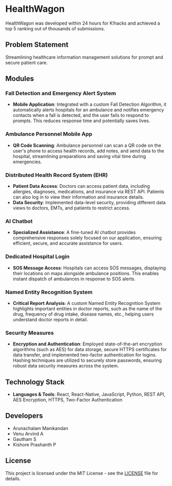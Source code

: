 # HealthWagon

HealthWagon was developed within 24 hours for K!hacks and achieved a top 5 ranking out of thousands of submissions.

## Problem Statement
Streamlining healthcare information management solutions for prompt and secure patient care.

## Modules

### Fall Detection and Emergency Alert System
- **Mobile Application**: Integrated with a custom Fall Detection Algorithm, it automatically alerts hospitals for an ambulance and notifies emergency contacts when a fall is detected, and the user fails to respond to prompts. This reduces response time and potentially saves lives.

### Ambulance Personnel Mobile App
- **QR Code Scanning**: Ambulance personnel can scan a QR code on the user's phone to access health records, add notes, and send data to the hospital, streamlining preparations and saving vital time during emergencies.

### Distributed Health Record System (EHR)
- **Patient Data Access**: Doctors can access patient data, including allergies, diagnoses, medications, and insurance via REST API. Patients can also log in to view their information and insurance details.
- **Data Security**: Implemented data-level security, providing different data views to doctors, EMTs, and patients to restrict access.

### AI Chatbot
- **Specialized Assistance**: A fine-tuned AI chatbot provides comprehensive responses solely focused on our application, ensuring efficient, secure, and accurate assistance for users.

### Dedicated Hospital Login
- **SOS Message Access**: Hospitals can access SOS messages, displaying their locations on maps alongside ambulance positions. This enables instant dispatch of ambulances in response to SOS alerts.

### Named Entity Recognition System
- **Critical Report Analysis**: A custom Named Entity Recognition System highlights important entities in doctor reports, such as the name of the drug, frequency of drug intake, disease names, etc., helping users understand doctor reports in detail.

### Security Measures
- **Encryption and Authentication**: Employed state-of-the-art encryption algorithms (such as AES) for data storage, secure HTTPS certificates for data transfer, and implemented two-factor authentication for logins. Hashing techniques are utilized to securely store passwords, ensuring robust data security measures across the system.

## Technology Stack
- **Languages & Tools**: React, React-Native, JavaScript, Python, REST API, AES Encryption, HTTPS, Two-Factor Authentication

## Developers
- Arunachalam Manikandan
- Venu Arvind A
- Gautham S
- Kishore Prashanth P

## License
This project is licensed under the MIT License - see the [LICENSE](LICENSE) file for details.
